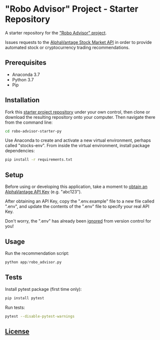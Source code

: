 # "Robo Advisor" Project - Starter Repository

A starter repository for the ["Robo Advisor" project](https://github.com/prof-rossetti/georgetown-opim-243-201901/blob/master/projects/robo-advisor.md).

Issues requests to the [AlphaVantage Stock Market API](https://www.alphavantage.co/) in order to provide automated stock or cryptocurrency trading recommendations.

## Prerequisites

  + Anaconda 3.7
  + Python 3.7
  + Pip

## Installation

Fork this [starter project repository](https://github.com/prof-rossetti/stocks-app-starter-py) under your own control, then clone or download the resulting repository onto your computer. Then navigate there from the command line:

```sh
cd robo-advisor-starter-py
```

Use Anaconda to create and activate a new virtual environment, perhaps called "stocks-env". From inside the virtual environment, install package dependencies:

```sh
pip install -r requirements.txt
```

## Setup

Before using or developing this application, take a moment to [obtain an AlphaVantage API Key](https://www.alphavantage.co/support/#api-key) (e.g. "abc123").

After obtaining an API Key, copy the ".env.example" file to a new file called ".env", and update the contents of the ".env" file to specify your real API Key.

Don't worry, the ".env" has already been [ignored](/.gitignore) from version control for you!

## Usage

Run the recommendation script:

```py
python app/robo_advisor.py
```

## Tests

Install pytest package (first time only):

```sh
pip install pytest
```

Run tests:

```sh
pytest --disable-pytest-warnings
```

## [License](/LICENSE.md)
